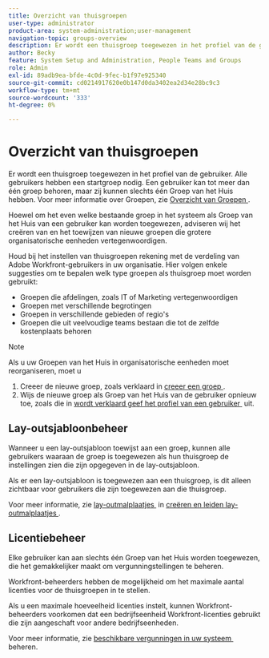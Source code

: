 ```yaml
---
title: Overzicht van thuisgroepen
user-type: administrator
product-area: system-administration;user-management
navigation-topic: groups-overview
description: Er wordt een thuisgroep toegewezen in het profiel van de gebruiker. Alle gebruikers hebben een startgroep nodig.
author: Becky
feature: System Setup and Administration, People Teams and Groups
role: Admin
exl-id: 89adb9ea-bfde-4c0d-9fec-b1f97e925340
source-git-commit: cd0214917620e0b147d0da3402ea2d34e28bc9c3
workflow-type: tm+mt
source-wordcount: '333'
ht-degree: 0%

---
```


# Overzicht van thuisgroepen

Er wordt een thuisgroep toegewezen in het profiel van de gebruiker. Alle gebruikers hebben een startgroep nodig. Een gebruiker kan tot meer dan één groep behoren, maar zij kunnen slechts één Groep van het Huis hebben. Voor meer informatie over Groepen, zie [&#x200B; Overzicht van Groepen &#x200B;](../../../administration-and-setup/manage-groups/groups-overview/groups.md).

Hoewel om het even welke bestaande groep in het systeem als Groep van het Huis van een gebruiker kan worden toegewezen, adviseren wij het creëren van en het toewijzen van nieuwe groepen die grotere organisatorische eenheden vertegenwoordigen.

Houd bij het instellen van thuisgroepen rekening met de verdeling van Adobe Workfront-gebruikers in uw organisatie. Hier volgen enkele suggesties om te bepalen welk type groepen als thuisgroep moet worden gebruikt:

* Groepen die afdelingen, zoals IT of Marketing vertegenwoordigen
* Groepen met verschillende begrotingen
* Groepen in verschillende gebieden of regio&#39;s
* Groepen die uit veelvoudige teams bestaan die tot de zelfde kostenplaats behoren

>[!NOTE]
>
>Als u uw Groepen van het Huis in organisatorische eenheden moet reorganiseren, moet u
>
>1. Creeer de nieuwe groep, zoals verklaard in [&#x200B; creeer een groep &#x200B;](../../../administration-and-setup/manage-groups/create-and-manage-groups/create-a-group.md).
>1. Wijs de nieuwe groep als Groep van het Huis van de gebruiker opnieuw toe, zoals die in [&#x200B; wordt verklaard geef het profiel van een gebruiker &#x200B;](../../../administration-and-setup/add-users/create-and-manage-users/edit-a-users-profile.md) uit.

## Lay-outsjabloonbeheer

Wanneer u een lay-outsjabloon toewijst aan een groep, kunnen alle gebruikers waaraan de groep is toegewezen als hun thuisgroep de instellingen zien die zijn opgegeven in de lay-outsjabloon.

Als er een lay-outsjabloon is toegewezen aan een thuisgroep, is dit alleen zichtbaar voor gebruikers die zijn toegewezen aan die thuisgroep.

Voor meer informatie, zie [&#x200B; lay-outmalplaatjes &#x200B;](../../../administration-and-setup/customize-workfront/use-layout-templates/create-and-manage-layout-templates.md) in [&#x200B; creëren en leiden lay-outmalplaatjes &#x200B;](../../../administration-and-setup/customize-workfront/use-layout-templates/create-and-manage-layout-templates.md).

## Licentiebeheer

Elke gebruiker kan aan slechts één Groep van het Huis worden toegewezen, die het gemakkelijker maakt om vergunningstellingen te beheren.

Workfront-beheerders hebben de mogelijkheid om het maximale aantal licenties voor de thuisgroepen in te stellen.

Als u een maximale hoeveelheid licenties instelt, kunnen Workfront-beheerders voorkomen dat een bedrijfseenheid Workfront-licenties gebruikt die zijn aangeschaft voor andere bedrijfseenheden.

Voor meer informatie, zie [&#x200B; beschikbare vergunningen in uw systeem &#x200B;](../../../administration-and-setup/get-started-wf-administration/manage-available-licenses-in-your-system.md) beheren.
